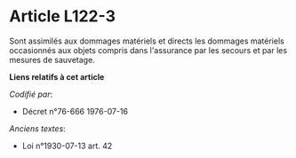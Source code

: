 # Article L122-3

Sont assimilés aux dommages matériels et directs les dommages matériels occasionnés aux objets compris dans l'assurance par
les secours et par les mesures de sauvetage.

**Liens relatifs à cet article**

_Codifié par_:

  - Décret n°76-666 1976-07-16

_Anciens textes_:

  - Loi n°1930-07-13 art. 42
